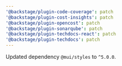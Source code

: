 ```yaml
---
'@backstage/plugin-code-coverage': patch
'@backstage/plugin-cost-insights': patch
'@backstage/plugin-opencost': patch
'@backstage/plugin-sonarqube': patch
'@backstage/plugin-techdocs-react': patch
'@backstage/plugin-techdocs': patch
---
```


Updated dependency `@mui/styles` to `^5.0.0`.
